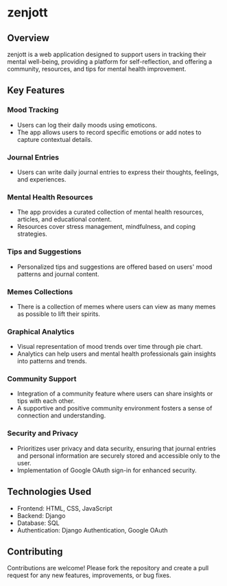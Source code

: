 # zenjott

## Overview
zenjott is a web application designed to support users in tracking their mental well-being, providing a platform for self-reflection, and offering a community, resources, and tips for mental health improvement.

## Key Features
### Mood Tracking
- Users can log their daily moods using emoticons.
- The app allows users to record specific emotions or add notes to capture contextual details.

### Journal Entries
- Users can write daily journal entries to express their thoughts, feelings, and experiences.

### Mental Health Resources
- The app provides a curated collection of mental health resources, articles, and educational content.
- Resources cover stress management, mindfulness, and coping strategies.

### Tips and Suggestions
- Personalized tips and suggestions are offered based on users' mood patterns and journal content.

### Memes Collections
- There is a collection of memes where users can view as many memes as possible to lift their spirits.

### Graphical Analytics
- Visual representation of mood trends over time through pie chart.
- Analytics can help users and mental health professionals gain insights into patterns and trends.

### Community Support
- Integration of a community feature where users can share insights or tips with each other.
- A supportive and positive community environment fosters a sense of connection and understanding.

### Security and Privacy
- Prioritizes user privacy and data security, ensuring that journal entries and personal information are securely stored and accessible only to the user.
- Implementation of Google OAuth sign-in for enhanced security.

## Technologies Used
- Frontend: HTML, CSS, JavaScript
- Backend: Django
- Database: SQL
- Authentication: Django Authentication, Google OAuth

## Contributing
Contributions are welcome! Please fork the repository and create a pull request for any new features, improvements, or bug fixes.

